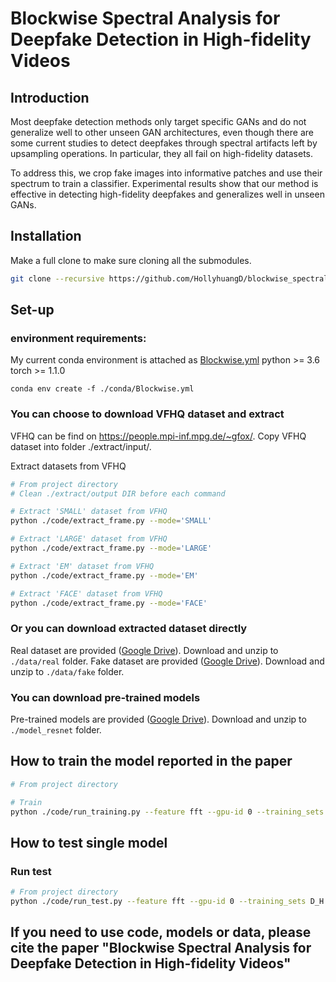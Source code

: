 # Blockwise Spectral Analysis for Deepfake Detection in High-fidelity Videos

## Introduction
Most deepfake detection methods only target specific GANs and do not generalize well to other unseen GAN architectures, even though there are some current studies to detect deepfakes through spectral artifacts left by upsampling operations. In particular, they all fail on high-fidelity datasets. 

To address this, we crop fake images into informative patches and use their spectrum to train a classifier. Experimental results show that our method is effective in detecting high-fidelity deepfakes and generalizes well in unseen GANs.



## Installation 

Make a full clone to make sure cloning all the submodules.

```bash
git clone --recursive https://github.com/HollyhuangD/blockwise_spectral_analysis.git
```


## Set-up
### environment requirements:
My current conda environment is attached as [Blockwise.yml](conda/Blockwise.yml)
python >= 3.6
torch >= 1.1.0
```
conda env create -f ./conda/Blockwise.yml
```

### You can choose to download VFHQ dataset and extract 
VFHQ can be find on https://people.mpi-inf.mpg.de/~gfox/. Copy VFHQ dataset into folder ./extract/input/.

Extract datasets from VFHQ
```bash
# From project directory
# Clean ./extract/output DIR before each command

# Extract 'SMALL' dataset from VFHQ
python ./code/extract_frame.py --mode='SMALL'

# Extract 'LARGE' dataset from VFHQ
python ./code/extract_frame.py --mode='LARGE'

# Extract 'EM' dataset from VFHQ
python ./code/extract_frame.py --mode='EM'

# Extract 'FACE' dataset from VFHQ
python ./code/extract_frame.py --mode='FACE'
```

### Or you can download extracted dataset directly
Real dataset are provided ([Google Drive](https://drive.google.com/file/d/1iSKzIXNZUAJ1OThrF9Od5_HSUg9lB-Kc/view?usp=sharing)). Download and unzip to `./data/real` folder.
Fake dataset are provided ([Google Drive](https://drive.google.com/file/d/1MQ4W7quEmacLwZMfpIG-mVi6Se4BGh1f/view?usp=sharing)). Download and unzip to `./data/fake` folder.

### You can download pre-trained models
Pre-trained models are provided ([Google Drive](https://drive.google.com/file/d/1pkf2IYyO-ZnZbzRJAlJDiNauJRfjK5qd/view?usp=sharing)). Download and unzip to `./model_resnet` folder.


## How to train the model reported in the paper
```bash
# From project directory

# Train
python ./code/run_training.py --feature fft --gpu-id 0 --training_sets D_H D_S D_L D_EM D_F --test_sets horse zebra summer winter apple orange facades monet photo CycleGAN D_S D_L D_EM D_F
```

## How to test single model
### Run test
```bash
# From project directory
python ./code/run_test.py --feature fft --gpu-id 0 --training_sets D_H D_S D_L D_EM D_F --test_sets horse zebra summer winter apple orange facades monet photo CycleGAN D_L D_S D_EM D_F
```

## If you need to use code, models or data, please cite the paper "Blockwise Spectral Analysis for Deepfake Detection in High-fidelity Videos"
